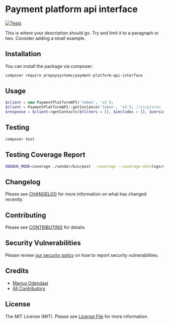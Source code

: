 # Payment platform api interface

[![Tests](https://github.com/PropaySystems/payment-platform-api-interface/actions/workflows/run-tests.yml/badge.svg)](https://github.com/PropaySystems/payment-platform-api-interface/actions/workflows/run-tests.yml)

This is where your description should go. Try and limit it to a paragraph or two. Consider adding a small example.

## Installation

You can install the package via composer:

```bash
composer require propaysystems/payment-platform-api-interface
```

## Usage

```php
$client = new PaymentPlatformAPI('token', 'v1');
$client = PaymentPlatformAPI::getInstance('token', 'v1'); //Singleton
$response = $client->getContacts($filters = [], $includes = [], $version = 'v1');
```

## Testing

```bash
composer test
```

## Testing Coverage Report

```bash
XDEBUG_MODE=coverage ./vendor/bin/pest --coverage --coverage-xml=logs/coverage
```

## Changelog

Please see [CHANGELOG](CHANGELOG.md) for more information on what has changed recently.

## Contributing

Please see [CONTRIBUTING](https://github.com/spatie/.github/blob/main/CONTRIBUTING.md) for details.

## Security Vulnerabilities

Please review [our security policy](../../security/policy) on how to report security vulnerabilities.

## Credits

- [Marius Odendaal](https://github.com/PropaySystems)
- [All Contributors](../../contributors)

## License

The MIT License (MIT). Please see [License File](LICENSE.md) for more information.
